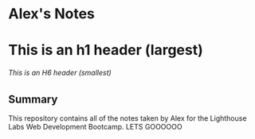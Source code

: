 # Alex's Notes
# This is an h1 header (largest)
###### This is an H6 header (smallest)

## Summary 

This repository contains all of the notes taken by Alex for the Lighthouse Labs Web Development Bootcamp. LETS GOOOOOO